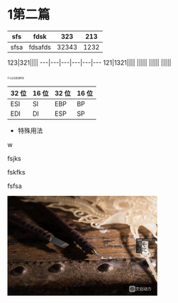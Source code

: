 # 1第二篇





sfs	|	fdsk	|	323	|	213  
---|---|---|---
sfsa|fdsafds|32343|1232

123|321||||
---|---|---|---|---|---
121|1321||||
|||||
|||||
|||||

<img src="https://t7.baidu.com/it/u=2531125946,3055766435&fm=193&f=GIF" alt="点击查看源网页" style="zoom:33%;" />



| 32 位 | 16 位 | 32 位 | 16 位 |
| ----- | ----- | ----- | ----- |
| ESI   | SI    | EBP   | BP    |
| EDI   | DI    | ESP   | SP    |

- 特殊用法  

w

fsjks

fskfks

fsfsa

<img src="../assets/images/u=2259261418,2370578071&fm=193&f=GIF.jpeg" alt="u=2259261418,2370578071&fm=193&f=GIF" style="zoom:33%;" />

